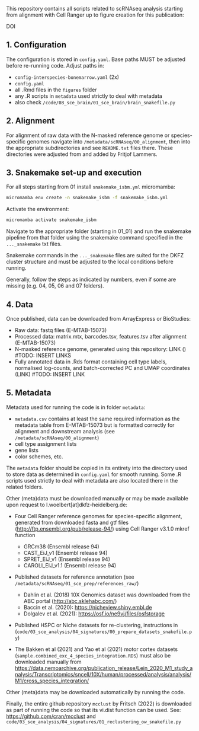 
This repository contains all scripts related to scRNAseq analysis starting from 
alignment with Cell Ranger up to figure creation for this publication: 

DOI


## 1. Configuration

The configuration is stored in `config.yaml`.
Base paths MUST be adjusted before re-running code. 
Adjust paths in: 

 - `config-interspecies-bonemarrow.yaml` (2x)
 - `config.yaml`
 - all .Rmd files in the `figures` folder 
 - any .R scripts in `metadata` used strictly to deal with metadata
 - also check `/code/08_sce_brain/01_sce_brain/brain_snakefile.py`
 
 

## 2. Alignment

For alignment of raw data with the N-masked reference genome or 
species-specific genomes navigate into
`/metadata/scRNAseq/00_alignment`, then into the appropriate subdirectories and 
see `README.txt` files there. 
These directories were adjusted from and added by Fritjof Lammers.



## 3. Snakemake set-up and execution

For all steps starting from 01 install `snakemake_isbm.yml` micromamba:

```bash
micromamba env create -n snakemake_isbm -f snakemake_isbm.yml
```

Activate the environment: 

```bash
micromamba activate snakemake_isbm
```

Navigate to the appropriate folder (starting in 01_01) and run the snakemake
pipeline from that folder using the snakemake command specified 
in the `..._snakemake` txt files. 

Snakemake commands in the `..._snakemake` files are suited for the DKFZ cluster 
structure and must be adjusted to the local conditions before running.

Generally, follow the steps as indicated by numbers, even if some are missing 
(e.g. 04, 05, 06 and 07 folders).



## 4. Data

Once published, data can be downloaded from ArrayExpress or BioStudies:

 - Raw data: fastq files (E-MTAB-15073)
 - Processed data: matrix.mtx, barcodes.tsv, features.tsv after alignment (E-MTAB-15073)
 - N-masked reference genome, generated using this repository: LINK () #TODO: INSERT LINKS 
 - Fully annotated data in .Rds format containing cell type labels, normalised log-counts, and batch-corrected PC and UMAP coordinates (LINK) #TODO: INSERT LINK 
 
 
 
## 5. Metadata
 
Metadata used for running the code is in folder `metadata`:

 - `metadata.csv` contains at least the same required information as the metadata table from E-MTAB-15073 but is formatted correctly for alignment and downstream analysis (see `/metadata/scRNAseq/00_alignment`)
 - cell type assignment lists
 - gene lists
 - color schemes, etc.

The `metadata` folder should be copied in its entirety into the directory used to store data as determined in `config.yaml` for smooth running. 
Some .R scripts used strictly to deal with metadata are also located there in
the related folders.
 

Other (meta)data must be downloaded manually or may be made available upon 
request to l.woelbert[at]dkfz-heidelberg.de:
 
- Four Cell Ranger reference genomes for species-specific alignment, 
generated from downloaded fasta and gtf files 
(http://ftp.ensembl.org/pub/release-94/) using Cell Ranger v3.1.0 mkref function
  - GRCm38 (Ensembl release 94)
  - CAST_EiJ_v1 (Ensembl release 94)
  - SPRET_EiJ_v1 (Ensembl release 94)
  - CAROLI_EIJ_v1.1  (Ensembl release 94)
 
- Published datasets for reference annotation 
(see `/metadata/scRNAseq/01_sce_prep/references_raw/`)
  - Dahlin et al. (2018) 10X Genomics dataset was downloaded from the ABC portal (http://abc.sklehabc.com/)
  - Baccin et al. (2020): https://nicheview.shiny.embl.de
  - Dolgalev et al. (2021): https://osf.io/ne9vj/files/osfstorage 
 
- Published HSPC or Niche datasets for re-clustering, instructions in (`code/03_sce_analysis/04_signatures/00_prepare_datasets_snakefile.py`)

- The Bakken et al (2021) and Yao et al (2021) motor cortex datasets (`sample.combined_exc_4_species_integration.RDS`) must also be downloaded manually from https://data.nemoarchive.org/publication_release/Lein_2020_M1_study_analysis/Transcriptomics/sncell/10X/human/processed/analysis/analysis/M1/cross_species_integration/



Other (meta)data may be downloaded automatically by running the code.

Finally, the entire github repository `mcclust` by Fritsch (2022) is 
downloaded as part of running the code so that its vi.dist function can be used.
See: https://github.com/cran/mcclust and 
`code/03_sce_analysis/04_signatures/01_reclustering_ow_snakefile.py`

